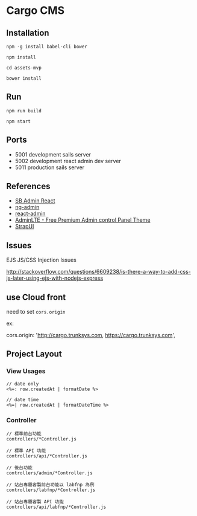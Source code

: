 Cargo CMS
==========

Installation
-------------

```
npm -g install babel-cli bower

npm install

cd assets-mvp

bower install
```

Run
----

```
npm run build

npm start
```

Ports
-------

* 5001 development sails server
* 5002 development react admin dev server
* 5011 production sails server

References
-----------

* [SB Admin React](http://startreact.com/themes/sb-admin-react-3/)
* [ng-admin](http://ng-admin-book.marmelab.com/)
* [react-admin](https://github.com/marmelab/react-admin)
* [AdminLTE - Free Premium Admin control Panel Theme](https://github.com/almasaeed2010/AdminLTE)
* [StrapUI](http://www.strapui.com/)

Issues
------

EJS JS/CSS Injection Issues

http://stackoverflow.com/questions/6609238/is-there-a-way-to-add-css-js-later-using-ejs-with-nodejs-express

## use Cloud front

need to set `cors.origin`

ex:

cors.origin: 'http://cargo.trunksys.com, https://cargo.trunksys.com',

## Project Layout

### View Usages

```
// date only
<%=: row.createdAt | formatDate %>

// date time
<%=| row.createdAt | formatDateTime %>
```

### Controller

```
// 標準前台功能
controllers/*Controller.js

// 標準 API 功能
controllers/api/*Controller.js

// 後台功能
controllers/admin/*Controller.js

// 站台專屬客製前台功能以 labfnp 為例
controllers/labfnp/*Controller.js

// 站台專屬客製 API 功能
controllers/api/labfnp/*Controller.js
```
